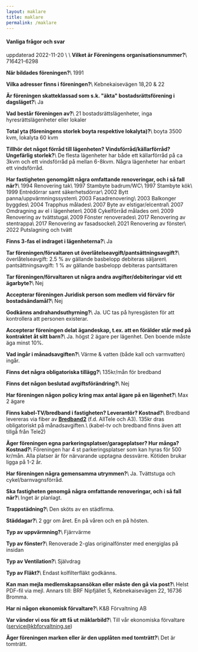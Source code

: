 ```yaml
---
layout: maklare
title: maklare
permalink: /maklare
---
```


#### **Vanliga frågor och svar**
uppdaterad 2022-11-20
\\
\\
**Vilket är Föreningens organisationsnummer?**\\
716421-6298

**När bildades föreningen?**\\
1991

**Vilka adresser finns i föreningen?**\\
Kebnekaisevägen 18,20 & 22

**Är föreningen skatteklassad som s.k. "äkta" bostadsrättsförening i dagsläget?**\\
Ja

**Vad består föreningen av?**\\
21 bostadsrättslägenheter, inga hyresrättslägenheter eller lokaler

**Total yta (föreningens storlek boyta respektive lokalyta)?**\\
boyta 3500 kvm, lokalyta 60 kvm

**Tillhör det något förråd till lägenheten? Vindsförråd/källarförråd? Ungefärlig storlek?**\\
De flesta lägenheter har både ett källarförråd på ca 3kvm och ett vindsförråd på mellan 6-8kvm. Några lägenheter har enbart ett vindsförråd.

**Har fastigheten genomgått några omfattande renoveringar, och i så fall när?**\\
1994 Renovering tak\\
1997 Stambyte badrum/WC\\
1997 Stambyte kök\\
1999 Entrédörrar samt säkerhetsdörrar\\
2002 Bytt panna/uppvärmningssystem\\
2003 Fasadrenovering\\
2003 Balkonger byggdes\\
2004 Trapphus målades\\
2007 Byte av elstigar/elcentral\\
2007 Omdragning av el i lägenheten\\
2008 Cykelförråd målades om\\
2009 Renovering av tvättstuga\\
2009 Fönster renoverades\\
2017 Renovering av stentrappa\\
2017 Renovering av fasadsockel\\
2021 Renovering av fönster\\
2022 Putslagning och tvätt

**Finns 3-fas el indraget i lägenheterna?**\\
Ja

**Tar föreningen/förvaltaren ut överlåtelseavgift/pantsättningsavgift?**\\
överlåtelseavgift: 2.5 % av gällande basbelopp debiteras säljaren\\
pantsättningsavgift: 1 % av gällande basbelopp debiteras pantsättaren

**Tar föreningen/förvaltaren ut några andra avgifter/debiteringar vid ett ägarbyte?**\\
Nej

**Accepterar föreningen Juridisk person som medlem vid förvärv för bostadsändamål?**\\
Nej

**Godkänns andrahandsuthyrning?**\\
Ja. UC tas på hyresgästen för att kontrollera att personen existerar.

**Accepterar föreningen delat ägandeskap, t.ex. att en förälder står med på kontraktet åt sitt barn?**\\
Ja. högst 2 ägare per lägenhet. Den boende måste äga minst 10%.

**Vad ingår i månadsavgiften?**\\
Värme & vatten (både kall och varmvatten) ingår.

**Finns det några obligatoriska tillägg?**\\
135kr/mån för bredband

**Finns det någon beslutad avgiftsförändring?**\\
Nej

**Har föreningen någon policy kring max antal ägare på en lägenhet?**\\
Max 2 ägare

**Finns kabel-TV/bredband i fastigheten? Leverantör? Kostnad?**\\
Bredband levereras via fiber av <b><a href="https://bredband2.com">Bredband2</a></b> (f.d. AllTele och A3). 135kr dras obligatoriskt på månadsavgiften.\\
(kabel-tv och bredband finns även att tillgå från Tele2)

**Äger föreningen egna parkeringsplatser/garageplatser? Hur många? Kostnad?**\\
Föreningen har 4 st parkeringsplatser som kan hyras för 500 kr/mån. Alla platser är för närvarande upptagna dessvärre. Kötiden brukar ligga på 1-2 år.

**Har föreningen några gemensamma utrymmen?**\\
Ja. Tvättstuga och cykel/barnvagnsförråd.

**Ska fastigheten genomgå några omfattande renoveringar, och i så fall när?**\\
Inget är planlagt.

**Trappstädning?**\\
Den sköts av en städfirma.

**Städdagar?**\\
2 ggr om året. En på våren och en på hösten.

**Typ av uppvärmning?**\\
Fjärrvärme

**Typ av fönster?**\\
Renoverade 2-glas originalfönster med energiglas på insidan

**Typ av Ventilation?**\\
Självdrag

**Typ av Fläkt?**\\
Endast kolfilterfläkt godkänns.

**Kan man mejla medlemskapsansökan eller måste den gå via post?**\\
Helst PDF-fil via mejl. Annars till: BRF Nipfjället 5, Kebnekaisevägen 22, 16736 Bromma.

**Har ni någon ekonomisk förvaltare?**\\
K&B Förvaltning AB

**Var vänder vi oss för att få ut mäklarbild?**\\
Till vår ekonomiska förvaltare (service@kbforvaltning.se)

**Äger föreningen marken eller är den upplåten med tomträtt?**\\
Det är tomträtt.
